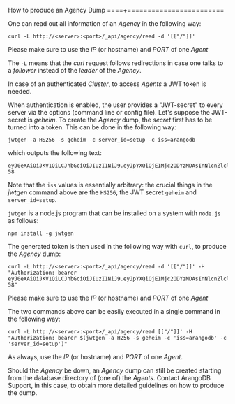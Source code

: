 How to produce an Agency Dump
====+========================

One can read out all information of an _Agency_ in the following way:

```
curl -L http://<server>:<port>/_api/agency/read -d '[["/"]]'
```

Please make sure to use the _IP_ (or hostname) and _PORT_ of one _Agent_

The `-L` means that the _curl_ request follows redirections in case one talks to a _follower_ instead of the _leader_ of the _Agency_.

In case of an authenticated _Cluster_, to access _Agents_ a JWT token is needed. 

When authentication is enabled, the user provides a "JWT-secret" to every server via the options (command line or config file). 
Let's suppose the JWT-secret is _geheim_. To create the _Agency_ dump, the _secret_ first has to be turned into a token. This can be done in the following way:

```
jwtgen -a HS256 -s geheim -c server_id=setup -c iss=arangodb
```

which outputs the following text:

```
eyJ0eXAiOiJKV1QiLCJhbGciOiJIUzI1NiJ9.eyJpYXQiOjE1Mjc2ODYzMDAsInNlcnZlcl9pZCI6InNldHVwIiwiaXNzIjoiYXJhbmdvZGIifQ.dBUhmxY3Q7rLHHDQc9FL4ghOfGiNJRFws_U2ZX4H-58
```
   
Note that the `iss` values is essentially arbitrary: the crucial things in the _jwtgen_ command above are the `HS256`, the JWT secret `geheim` and `server_id=setup`. 

`jwtgen` is a node.js program that can be installed on a system with `node.js` as follows:

```
npm install -g jwtgen
```

The generated token is then used in the following way with `curl`, to produce the _Agency_ dump:

```
curl -L http://<server>:<port>/_api/agency/read -d '[["/"]]' -H "Authorization: bearer eyJ0eXAiOiJKV1QiLCJhbGciOiJIUzI1NiJ9.eyJpYXQiOjE1Mjc2ODYzMDAsInNlcnZlcl9pZCI6InNldHVwIiwiaXNzIjoiYXJhbmdvZGIifQ.dBUhmxY3Q7rLHHDQc9FL4ghOfGiNJRFws_U2ZX4H-58"
```

Please make sure to use the _IP_ (or hostname) and _PORT_ of one _Agent_

The two commands above can be easily executed in a single command in the following way:

```
curl -L http://<server>:<port>/_api/agency/read [["/"]]' -H "Authorization: bearer $(jwtgen -a H256 -s geheim -c 'iss=arangodb' -c 'server_id=setup')"
```

As always, use the _IP_ (or hostname) and _PORT_ of one _Agent_.

Should the _Agency_ be down, an _Agency_ dump can still be created starting from the database directory of (one of) the _Agents_. Contact ArangoDB Support, in this case, to obtain more detailed guidelines on how to produce the dump.
